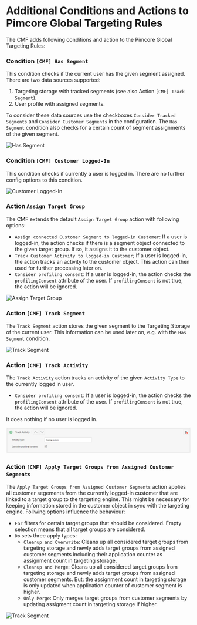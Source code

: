 # Additional Conditions and Actions to Pimcore Global Targeting Rules

The CMF adds following conditions and action to the Pimcore Global Targeting Rules:

### Condition `[CMF] Has Segment`
This condition checks if the current user has the given segment assigned. There are two data sources supported: 
1) Targeting storage with tracked segments (see also Action `[CMF] Track Segment`). 
2) User profile with assigned segments. 

To consider these data sources use the checkboxes `Consider Tracked Segments` and `Consider Customer Segments` in the 
configuration. 
The `Has Segment` condition also checks for a certain count of segment assignments of the given segment.    

![Has Segment](../img/has-segment.jpg)


### Condition `[CMF] Customer Logged-In`
This condition checks if currently a user is logged in. There are no further config options to this condition.

![Customer Logged-In](../img/customer-is-loggedin.jpg)



### Action `Assign Target Group`
The CMF extends the default `Assign Target Group` action with following options: 

- `Assign connected Customer Segment to logged-in Customer`: If a user is logged-in, the action checks if there is 
  a segment object connected to the given target group. If so, it assigns it to the customer object.
- `Track Customer Activity to logged-in Customer`; If a user is logged-in, the action tracks an activity to the customer 
  object. This action can then used for further processing later on. 
- `Consider profiling consent`: If a user is logged-in, the action checks the `profilingConsent` attribute of the user. 
  If `profilingConsent` is not true, the action will be ignored.    

![Assign Target Group](../img/assign-target-group.jpg)


### Action `[CMF] Track Segment`
The `Track Segment` action stores the given segment to the Targeting Storage of the current user. This information can 
be used later on, e.g. with the `Has Segment` condition. 

![Track Segment](../img/track-segment.jpg)


### Action `[CMF] Track Activity`
The `Track Activity` action tracks an activity of the given `Activity Type` to the currently logged in user. 
- `Consider profiling consent`: If a user is logged-in, the action checks the `profilingConsent` attribute of the user. 
  If `profilingConsent` is not true, the action will be ignored.  
  
It does nothing if no user is logged in. 

![Track Segment](../img/track-activity.jpg)


### Action `[CMF] Apply Target Groups from Assigned Customer Segments`
The `Apply Target Groups from Assigned Customer Segments` action applies all customer segements from the currently 
logged-in customer that are linked to a target group to the targeting engine. This might be necessary for keeping information
stored in the customer object in sync with the targeting engine. Follwing options influence the behaviour: 

- `For` filters for certain target groups that should be considered. Empty selection means that all target groups are 
  considered.
- `Do` sets three apply types:
  - `Cleanup and Overwrite`: Cleans up all considered target groups from targeting storage and newly adds target groups 
    from assigned customer segments including their application counter as assignment count in targeting storage.  
  - `Cleanup and Merge`: Cleans up all considered target groups from targeting storage and newly adds target groups 
    from assigned customer segments. But: the assignment count in targeting storage is only updated when application counter of
    customer segment is higher.
  - `Only Merge`: Only merges target groups from customer segments by updating assigment count in targeting storage if higher. 
 

![Track Segment](../img/apply-target-groups-from-assigned-customer-segments.jpg)
